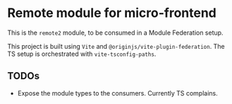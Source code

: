 # Remote module for micro-frontend

This is the `remote2` module, to be consumed in a Module Federation setup.

This project is built using `Vite` and `@originjs/vite-plugin-federation`. The TS setup is orchestrated with `vite-tsconfig-paths`.

## TODOs

- Expose the module types to the consumers. Currently TS complains.
